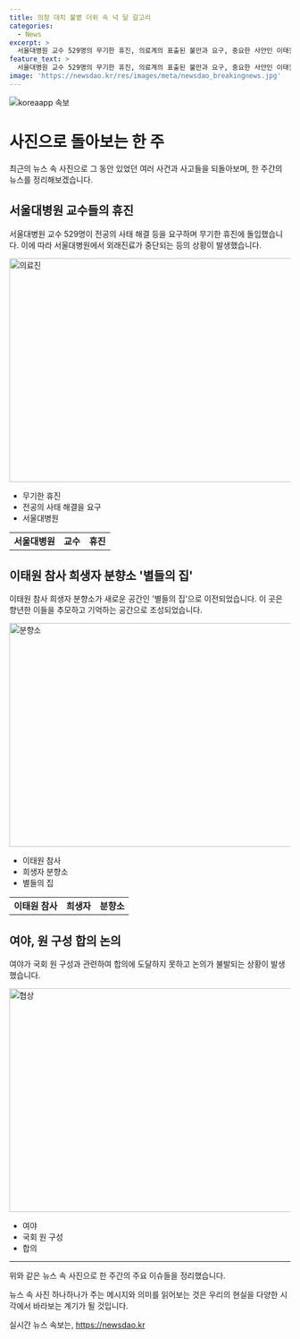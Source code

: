 ```yaml
---
title: 의정 대치 불볕 더위 속 넉 달 갈고리
categories:
  - News
excerpt: >
  서울대병원 교수 529명의 무기한 휴진, 의료계의 표출된 불만과 요구, 중요한 사안인 이태원 참사 희생자 분향소 별들의 집 이전, 국회 여야 원 구성 합의 불발, 의료계 파업 휴진으로 인한 환자들의 상황, 국회 운영위의 상황, 한은의 물가에 관한 전망, 박세리의 입장발표와 관련된 사안, 의사들의 의료농단 저지 행동, 대통령 부부 명품 수수에 대한 이의신청, 박 훈련병 추모 분향소 출몰 등의 다양한 사건 사고와 날씨를 다루고 있다.
feature_text: >
  서울대병원 교수 529명의 무기한 휴진, 의료계의 표출된 불만과 요구, 중요한 사안인 이태원 참사 희생자 분향소 별들의 집 이전, 국회 여야 원 구성 합의 불발, 의료계 파업 휴진으로 인한 환자들의 상황, 국회 운영위의 상황, 한은의 물가에 관한 전망, 박세리의 입장발표와 관련된 사안, 의사들의 의료농단 저지 행동, 대통령 부부 명품 수수에 대한 이의신청, 박 훈련병 추모 분향소 출몰 등의 다양한 사건 사고와 날씨를 다루고 있다.
image: 'https://newsdao.kr/res/images/meta/newsdao_breakingnews.jpg'
---
```


<p><img src="https://newsdao.kr/res/images/meta/newsdao_breakingnews.jpg" alt="koreaapp 속보" /></p>

<h1>사진으로 돌아보는 한 주</h1>

<p data-ke-size="size16">최근의 뉴스 속 사진으로 그 동안 있었던 여러 사건과 사고들을 되돌아보며, 한 주간의 뉴스를 정리해보겠습니다. </p>

<h2 data-ke-size="size26">서울대병원 교수들의 휴진</h2>

<p data-ke-size="size16">서울대병원 교수 529명이 전공의 사태 해결 등을 요구하며 무기한 휴진에 돌입했습니다. 이에 따라 서울대병원에서 외래진료가 중단되는 등의 상황이 발생했습니다. </p>

<p><img src="https://cdn.pixabay.com/photo/2016/06/29/04/16/doctor-1485024_960_720.jpg" alt="의료진" width="600" height="400"></p>

<ul>
    <li>무기한 휴진</li>
    <li>전공의 사태 해결을 요구</li>
    <li>서울대병원</li>
</ul>

<table>
    <tr>
        <td style="text-align: center; height: 17px;"><b>서울대병원</b></td>
        <td style="text-align: center; height: 17px;"><b>교수</b></td>
        <td style="text-align: center; height: 17px;"><b>휴진</b></td>
    </tr>
</table>

<h2 data-ke-size="size26">이태원 참사 희생자 분향소 '별들의 집'</h2>

<p data-ke-size="size16">이태원 참사 희생자 분향소가 새로운 공간인 '별들의 집'으로 이전되었습니다. 이 곳은 향년한 이들을 추모하고 기억하는 공간으로 조성되었습니다. </p>

<p><img src="https://cdn.pixabay.com/photo/2017/04/25/15/22/sunflower-2261052_960_720.jpg" alt="분향소" width="600" height="400"></p>

<ul>
    <li>이태원 참사</li>
    <li>희생자 분향소</li>
    <li>별들의 집</li>
</ul>

<table>
    <tr>
        <td style="text-align: center; height: 17px;"><b>이태원 참사</b></td>
        <td style="text-align: center; height: 17px;"><b>희생자</b></td>
        <td style="text-align: center; height: 17px;"><b>분향소</b></td>
    </tr>
</table>

<h2 data-ke-size="size26">여야, 원 구성 합의 논의</h2>

<p data-ke-size="size16">여야가 국회 원 구성과 관련하여 합의에 도달하지 못하고 논의가 불발되는 상황이 발생했습니다. </p>

<p><img src="https://cdn.pixabay.com/photo/2015/03/26/10/29/negotiating-691397_960_720.jpg" alt="협상" width="600" height="400"></p>

<ul>
    <li>여야</li>
    <li>국회 원 구성</li>
    <li>합의</li>
</ul>

<hr>

<p data-ke-size="size16">위와 같은 뉴스 속 사진으로 한 주간의 주요 이슈들을 정리했습니다.</p>

<p data-ke-size="size16">뉴스 속 사진 하나하나가 주는 메시지와 의미를 읽어보는 것은 우리의 현실을 다양한 시각에서 바라보는 계기가 될 것입니다.</p>
실시간 뉴스 속보는, <a href="https://newsdao.kr" rel="dofollow">https://newsdao.kr</a>


